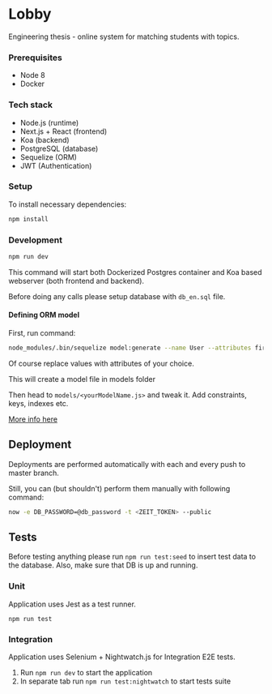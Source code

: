 # Lobby

Engineering thesis - online system for matching students with topics.

### Prerequisites

* Node 8
* Docker

### Tech stack

* Node.js (runtime)
* Next.js + React (frontend)
* Koa (backend)
* PostgreSQL (database)
* Sequelize (ORM)
* JWT (Authentication)

### Setup

To install necessary dependencies:

```bash
npm install
```

### Development

```bash
npm run dev
```

This command will start both Dockerized Postgres container and Koa based
webserver (both frontend and backend).

Before doing any calls please setup database with `db_en.sql` file.

#### Defining ORM model

First, run command:

```bash
node_modules/.bin/sequelize model:generate --name User --attributes firstName:string,lastName:string,email:string
```

Of course replace values with attributes of your choice.

This will create a model file in models folder

Then head to `models/<yourModelName.js>` and tweak it. Add constraints, keys,
indexes etc.

[More info here](http://docs.sequelizejs.com/manual/tutorial/models-definition.html)

## Deployment

Deployments are performed automatically with each and every push to master
branch.

Still, you can (but shouldn't) perform them manually with following command:

```bash
now -e DB_PASSWORD=@db_password -t <ZEIT_TOKEN> --public
```

## Tests
Before testing anything please run `npm run test:seed` to insert test data to the database. Also, make sure that DB is up and running.

### Unit 
Application uses Jest as a test runner.

`npm run test`

### Integration
Application uses Selenium + Nightwatch.js for Integration E2E tests.

1. Run `npm run dev` to start the application
2. In separate tab run `npm run test:nightwatch` to start tests suite
